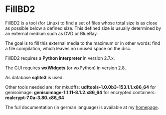 # FillBD2

FillBD2 is a tool (for Linux) to find a set of files whose total size is as close as possible below a defined size. 
This defined size is usually determined by an external medium such as DVD or BlueRay.

The goal is to fill this external media to the maximum or in other words: find a file compilation, which leaves no unused space on the disc.


FillBD2 requires a **Python interpreter** in version 2.7.x.

The GUI requires **wxWidgets** (or wxPython) in version 2.8.

As database **sqlite3** is used.

Other tools needed are:
for mkudffs:
  **udftools-1.0.0b3-153.1.1.x86_64**
for genisoimage:
  **genisoimage-1.1.11-8.1.2.x86_64**
for encrypted containers:
  **realcrypt-7.0a-3.80.x86_64**



The full documentation (in german language) is available at my [homepage](http://dede67.bplaced.net/PhythonScripte/fillBD2/fillBD2.html).
